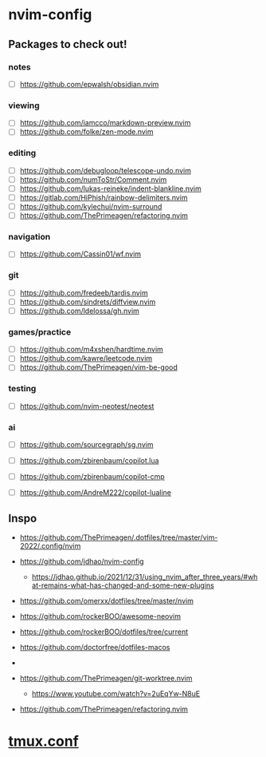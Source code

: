 # nvim-config

## Packages to check out!
### notes
- [ ] https://github.com/epwalsh/obsidian.nvim

### viewing
- [ ] https://github.com/iamcco/markdown-preview.nvim
- [ ] https://github.com/folke/zen-mode.nvim

### editing
- [ ] https://github.com/debugloop/telescope-undo.nvim
- [ ] https://github.com/numToStr/Comment.nvim
- [ ] https://github.com/lukas-reineke/indent-blankline.nvim
- [ ] https://gitlab.com/HiPhish/rainbow-delimiters.nvim
- [ ] https://github.com/kylechui/nvim-surround
- [ ] https://github.com/ThePrimeagen/refactoring.nvim

### navigation
- [ ] https://github.com/Cassin01/wf.nvim

### git
- [ ] https://github.com/fredeeb/tardis.nvim
- [ ] https://github.com/sindrets/diffview.nvim
- [ ] https://github.com/ldelossa/gh.nvim

### games/practice
- [ ] https://github.com/m4xshen/hardtime.nvim
- [ ] https://github.com/kawre/leetcode.nvim
- [ ] https://github.com/ThePrimeagen/vim-be-good

### testing
- [ ] https://github.com/nvim-neotest/neotest

### ai
- [ ] https://github.com/sourcegraph/sg.nvim
- [ ] https://github.com/zbirenbaum/copilot.lua
- [ ] https://github.com/zbirenbaum/copilot-cmp
- [ ] https://github.com/AndreM222/copilot-lualine



## Inspo
- https://github.com/ThePrimeagen/.dotfiles/tree/master/vim-2022/.config/nvim
- https://github.com/jdhao/nvim-config
  - https://jdhao.github.io/2021/12/31/using_nvim_after_three_years/#what-remains-what-has-changed-and-some-new-plugins
- https://github.com/omerxx/dotfiles/tree/master/nvim
- https://github.com/rockerBOO/awesome-neovim
- https://github.com/rockerBOO/dotfiles/tree/current
- https://github.com/doctorfree/dotfiles-macos

- 
- https://github.com/ThePrimeagen/git-worktree.nvim
  - https://www.youtube.com/watch?v=2uEqYw-N8uE

- https://github.com/ThePrimeagen/refactoring.nvim


# [tmux.conf](https://gist.github.com/rchatham/4a2cd1bf32eaf1f749993dbb7859dadf)
